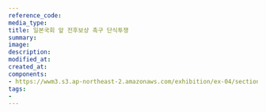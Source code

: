 ```yaml
---
reference_code:
media_type:
title: 일본국회 앞 전후보상 촉구 단식투쟁
summary:
image:
description:
modified_at:
created_at:
components:
- https://wwm3.s3.ap-northeast-2.amazonaws.com/exhibition/ex-04/section-02/20_일본국회+앞+전후보상+촉구+단식투쟁.jpg
tags:
-
---
```

